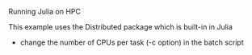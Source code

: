 Running Julia on HPC

This example uses the Distributed package which is built-in in Julia

* change the number of CPUs per task (-c option) in the batch script

